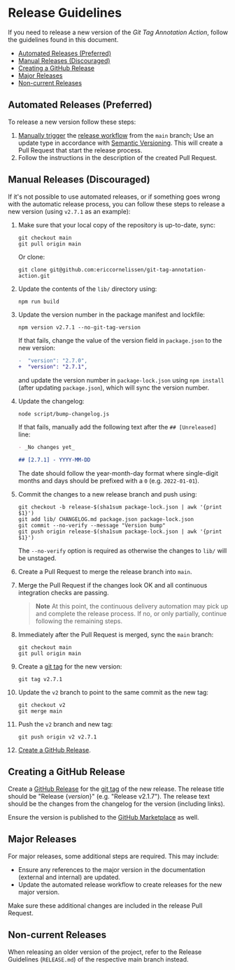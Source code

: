 # Release Guidelines

If you need to release a new version of the _Git Tag Annotation Action_, follow
the guidelines found in this document.

- [Automated Releases (Preferred)](#automated-releases-preferred)
- [Manual Releases (Discouraged)](#manual-releases-discouraged)
- [Creating a GitHub Release](#creating-a-github-release)
- [Major Releases](#major-releases)
- [Non-current Releases](#non-current-releases)

## Automated Releases (Preferred)

To release a new version follow these steps:

1. [Manually trigger] the [release workflow] from the `main` branch; Use an
   update type in accordance with [Semantic Versioning]. This will create a Pull
   Request that start the release process.
1. Follow the instructions in the description of the created Pull Request.

## Manual Releases (Discouraged)

If it's not possible to use automated releases, or if something goes wrong with
the automatic release process, you can follow these steps to release a new
version (using `v2.7.1` as an example):

1. Make sure that your local copy of the repository is up-to-date, sync:

   ```shell
   git checkout main
   git pull origin main
   ```

   Or clone:

   ```shell
   git clone git@github.com:ericcornelissen/git-tag-annotation-action.git
   ```

1. Update the contents of the `lib/` directory using:

   ```shell
   npm run build
   ```

1. Update the version number in the package manifest and lockfile:

   ```shell
   npm version v2.7.1 --no-git-tag-version
   ```

   If that fails, change the value of the version field in `package.json` to the
   new version:

   ```diff
   -  "version": "2.7.0",
   +  "version": "2.7.1",
   ```

   and update the version number in `package-lock.json` using `npm install`
   (after updating `package.json`), which will sync the version number.

1. Update the changelog:

   ```shell
   node script/bump-changelog.js
   ```

   If that fails, manually add the following text after the `## [Unreleased]`
   line:

   ```markdown
   - _No changes yet_

   ## [2.7.1] - YYYY-MM-DD
   ```

   The date should follow the year-month-day format where single-digit months
   and days should be prefixed with a `0` (e.g. `2022-01-01`).

1. Commit the changes to a new release branch and push using:

   ```shell
   git checkout -b release-$(sha1sum package-lock.json | awk '{print $1}')
   git add lib/ CHANGELOG.md package.json package-lock.json
   git commit --no-verify --message "Version bump"
   git push origin release-$(sha1sum package-lock.json | awk '{print $1}')
   ```

   The `--no-verify` option is required as otherwise the changes to `lib/` will
   be unstaged.

1. Create a Pull Request to merge the release branch into `main`.

1. Merge the Pull Request if the changes look OK and all continuous integration
   checks are passing.

   > **Note** At this point, the continuous delivery automation may pick up and
   > complete the release process. If no, or only partially, continue following
   > the remaining steps.

1. Immediately after the Pull Request is merged, sync the `main` branch:

   ```shell
   git checkout main
   git pull origin main
   ```

1. Create a [git tag] for the new version:

   ```shell
   git tag v2.7.1
   ```

1. Update the `v2` branch to point to the same commit as the new tag:

   ```shell
   git checkout v2
   git merge main
   ```

1. Push the `v2` branch and new tag:

   ```shell
   git push origin v2 v2.7.1
   ```

1. [Create a GitHub Release](#creating-a-github-release).

## Creating a GitHub Release

Create a [GitHub Release] for the [git tag] of the new release. The release
title should be "Release {_version_}" (e.g. "Release v2.1.7"). The release text
should be the changes from the changelog for the version (including links).

Ensure the version is published to the [GitHub Marketplace] as well.

## Major Releases

For major releases, some additional steps are required. This may include:

- Ensure any references to the major version in the documentation (external and
  internal) are updated.
- Update the automated release workflow to create releases for the new major
  version.

Make sure these additional changes are included in the release Pull Request.

## Non-current Releases

When releasing an older version of the project, refer to the Release Guidelines
(`RELEASE.md`) of the respective main branch instead.

[git tag]: https://git-scm.com/book/en/v2/Git-Basics-Tagging
[github marketplace]: https://github.com/marketplace
[github release]: https://docs.github.com/en/repositories/releasing-projects-on-github/managing-releases-in-a-repository
[manually trigger]: https://docs.github.com/en/actions/managing-workflow-runs/manually-running-a-workflow
[release workflow]: ./.github/workflows/release.yml
[semantic versioning]: https://semver.org/spec/v2.0.0.html
